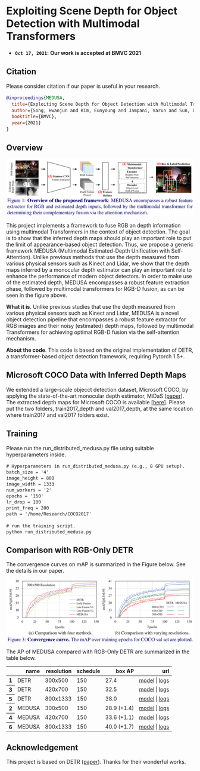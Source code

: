 # Exploiting Scene Depth for Object Detection with Multimodal Transformers

* **`Oct 17, 2021`:** **Our work is accepted at BMVC 2021**

## Citation

Please consider citation if our paper is useful in your research.

```BibTeX
@inproceedings{MEDUSA,
  title={Exploiting Scene Depth for Object Detection with Multimodal Transformers},
  author={Song, Hwanjun and Kim, Eunyoung and Jampani, Varun and Sun, Deqing and Lee, Jae-Gil and Yang, Ming-Hsuan},
  booktitle={BMVC},
  year={2021}
}
```

## Overview

<p align="center">
<img src="figures/featured.png " width="900"> 
</p>

This project implements a framework to fuse RGB an depth information using multimodal Transformers in the context of object detection. The goal is to show that the inferred depth maps should play an important role to put the limit of appearance-based object detection. Thus, we propose a generic framework MEDUSA (Multimodal Estimated-Depth Unification with Self-Attention). Unlike previous methods that use the depth measured from various physical sensors such as Kinect and Lidar, we show that the depth maps inferred by a monocular depth estimator can play an important role to enhance the performance of modern object detectors. In order to make use of the estimated depth, MEDUSA encompasses a robust feature extraction phase, followed by multimodal transformers for RGB-D fusion, as can be seen in the figure above.


**What it is**. Unlike previous studies that use the depth measured from various
physical sensors such as Kinect and Lidar, MEDUSA is a novel object detection
pipeline that encompasses a robust feature extractor for RGB images and their
noisy (estimated) depth maps, followed by multimodal Transformers for achieving
optimal RGB-D fusion via the self-attention mechanism.

**About the code**. This code is based on the original implementation of DETR, a
transformer-based object detection framework, requiring Pytorch 1.5+.

## Microsoft COCO Data with Inferred Depth Maps

We extended a large-scale objecct detection dataset, Microsoft COCO, by applying the state-of-the-art monocular depth estimator, MiDaS ([paper](https://arxiv.org/pdf/1907.01341v3.pdf)). The extracted depth maps for Microsoft COCO is available [[here]](https://drive.google.com/file/d/1TyXIqykl_T6SmDBZJ0-y6OYnKVKRv9Aq/view?usp=sharing). Please put the two folders, train2017_depth and val2017_depth, at the same location where train2017 and val2017 folders exist.

## Training
Please run the run_distributed_medusa.py file using suitable hyperparameters inside. 
```
# Hyperparameters in run_distributed_medusa.py (e.g., 8 GPU setup).
batch_size = '4'
image_height = 800
image_width = 1333
num_workers = '2'
epochs = '150'
lr_drop = 100
print_freq = 200
path = '/home/Research/COCO2017'

# run the training script.
python run_distributed_medusa.py
```

## Comparison with RGB-Only DETR

The convergence curves on mAP is summarized in the Figure below. See the details in our paper.
<p align="center">
<img src="figures/convergence.png " width="900"> 
</p>

The AP of MEDUSA compared with RGB-Only DETR are summarized in the table below.
<table>
  <thead>
    <tr style="text-align: right;">
      <th></th>
      <th>name</th>
      <th>resolution</th>
      <th>schedule</th>
      <th>box AP</th>
      <th>url</th>
    </tr>
  </thead>
  <tbody>
    <tr>
      <th>1</th>
      <td>DETR</td>
      <td>300x500</td>
      <td>150</td>
      <td>27.4</td>
      <td><a href="https://drive.google.com/file/d/1TS___G9L4RfbdxBnyOUJtuFDLWdedRy-/view?usp=sharing">model</a>&nbsp;|&nbsp;<a href="https://drive.google.com/file/d/1h8L--fz9INa5q-eMgEKTf5bVrhWSjPBG/view?usp=sharing">logs</a></td>
    <tr>
      <th>3</th>
      <td>DETR</td>
      <td>420x700</td>
      <td>150</td>
      <td>32.5</td>
      <td><a href="https://drive.google.com/file/d/1o-8B4gTEgyelBJrD-No_5gVvnR7zyuLC/view?usp=sharing">model</a>&nbsp;|&nbsp;<a href="https://drive.google.com/file/d/1B1AcmWcpWqAIkA2kuTjoIGzc2trdLKX3/view?usp=sharing">logs</a></td>
    </tr>
    <tr>
      <th>5</th>
      <td>DETR</td>
      <td>800x1333</td>
      <td>150</td>
      <td>38.0</td>
      <td><a href="https://drive.google.com/file/d/1fi1Nx4k-8tVY8nO4irLM17gmQXdVddm6/view?usp=sharing">model</a>&nbsp;|&nbsp;<a href="https://drive.google.com/file/d/1xjJ62WJR5UEzmd3nACWR_XGXCclKlTxj/view?usp=sharing">logs</a></td>
    </tr>
    </tr>
    <tr>
      <th>2</th>
      <td>MEDUSA</td>
      <td>300x500</td>
      <td>150</td>
      <td>28.9 (+1.4)</td>
      <td><a href="https://drive.google.com/file/d/1BYtXs6VZJA4VHx0ozW8GxzJ3dZYJ16yR/view?usp=sharing">model</a>&nbsp;|&nbsp;<a href="https://drive.google.com/file/d/170lin-9qhuggYyqeTbwLHawFuQDL5rrt/view?usp=sharing">logs</a></td>
    </tr>
    <tr>
      <th>4</th>
      <td>MEDUSA</td>
      <td>420x700</td>
      <td>150</td>
      <td>33.6 (+1.1)</td>
      <td><a href="https://drive.google.com/file/d/1RdyySEw4hmjZY0BgPfWkRdxf15iRMAHH/view?usp=sharing">model</a>&nbsp;|&nbsp;<a href="https://drive.google.com/file/d/1nCBKNFM_Jp-8ApmIqJlp3LDfyw7cB-m6/view?usp=sharing">logs</a></td>
    </tr>
    <tr>
      <th>6</th>
      <td>MEDUSA</td>
      <td>800x1333</td>
      <td>150</td>
      <td>40.0 (+1.7)</td>
      <td><a href="https://drive.google.com/file/d/1jhxyNOLngHyvvcjfXT-Osi-RuBGh2qbS/view?usp=sharing">model</a>&nbsp;|&nbsp;<a href="https://drive.google.com/file/d/1-MppNO-I0nDvJyivpsA6vjAdYCDxlKgZ/view?usp=sharing">logs</a></td>
    </tr>
  </tbody>
</table>

## Acknowledgement
This project is based on DETR ([paper](https://arxiv.org/abs/2005.12872)). Thanks for their wonderful works.


